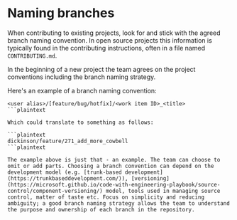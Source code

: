 # Naming branches

When contributing to existing projects, look for and stick with the agreed branch naming convention. In open source projects this information is typically found in the contributing instructions, often in a file named `CONTRIBUTING.md`.

In the beginning of a new project the team agrees on the project conventions including the branch naming strategy.

Here's an example of a branch naming convention:

```plaintext
<user alias>/[feature/bug/hotfix]/<work item ID>_<title>
```plaintext

Which could translate to something as follows:

```plaintext
dickinson/feature/271_add_more_cowbell
```plaintext

The example above is just that - an example. The team can choose to omit or add parts. Choosing a branch convention can depend on the development model (e.g. [trunk-based development](https://trunkbaseddevelopment.com/)), [versioning](https://microsoft.github.io/code-with-engineering-playbook/source-control/component-versioning/) model, tools used in managing source control, matter of taste etc. Focus on simplicity and reducing ambiguity; a good branch naming strategy allows the team to understand the purpose and ownership of each branch in the repository.
